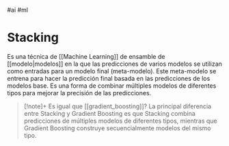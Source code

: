#ai #ml
# Stacking

Es una técnica de [[Machine Learning]] de ensamble de [[modelo|modelos]] en la que las predicciones de varios modelos se utilizan como entradas para un modelo final (meta-modelo). Este meta-modelo se entrena para hacer la predicción final basada en las predicciones de los modelos base. Es una forma de combinar múltiples modelos de diferentes tipos para mejorar la precisión de las predicciones.

>[!note]+ Es igual que [[gradient_boosting]]?
>La principal diferencia entre Stacking y Gradient Boosting es que Stacking combina predicciones de múltiples modelos de diferentes tipos, mientras que Gradient Boosting construye secuencialmente modelos del mismo tipo.

